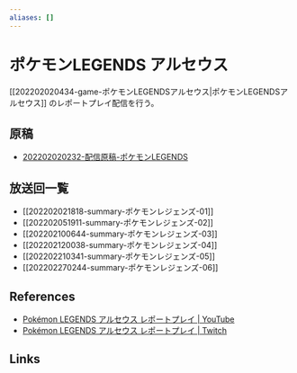 ```yaml
---
aliases: []
---
```

# ポケモンLEGENDS アルセウス

[[202202020434-game-ポケモンLEGENDSアルセウス|ポケモンLEGENDSアルセウス]] のレポートプレイ配信を行う。

## 原稿

- [202202020232-配信原稿-ポケモンLEGENDS](202202020232-配信原稿-ポケモンLEGENDS.md)

## 放送回一覧

- [[202202021818-summary-ポケモンレジェンズ-01]]
- [[202202051911-summary-ポケモンレジェンズ-02]]
- [[202202100644-summary-ポケモンレジェンズ-03]]
- [[202202120038-summary-ポケモンレジェンズ-04]]
- [[202202210341-summary-ポケモンレジェンズ-05]]
- [[202202270244-summary-ポケモンレジェンズ-06]]

## References

- [Pokémon LEGENDS アルセウス レポートプレイ | YouTube](https://youtube.com/playlist?list=PLjlQnMeB78uyZbGxB4s5AOC6IHC-ROoWk)
- [Pokémon LEGENDS アルセウス レポートプレイ | Twitch](https://www.twitch.tv/collections/727RIJruzxarUA)

## Links


